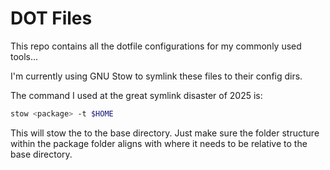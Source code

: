 # DOT Files

This repo contains all the dotfile configurations for my commonly used tools...

I'm currently using GNU Stow to symlink these files to their config dirs.

The command I used at the great symlink disaster of 2025 is:

```bash
stow <package> -t $HOME
```

This will stow the <package> to the base directory. Just make sure the folder structure within the package folder aligns with where it needs to be relative to the base directory.
